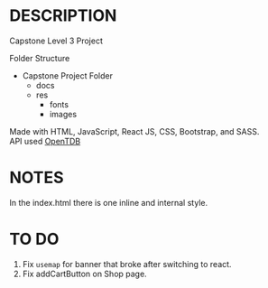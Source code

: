 # DESCRIPTION

Capstone Level 3 Project

Folder Structure

- Capstone Project Folder
  - docs
  - res
    - fonts
    - images

Made with HTML, JavaScript, React JS, CSS, Bootstrap, and SASS.<br>
API used [OpenTDB](https://opentdb.com/api_config.php)

# NOTES

In the index.html there is one inline and internal style.

# TO DO

1. Fix `usemap` for banner that broke after switching to react.
2. Fix addCartButton on Shop page.
